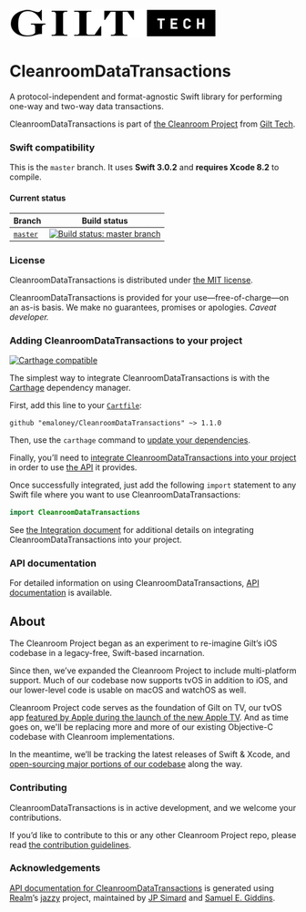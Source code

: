 ![Gilt Tech logo](https://raw.githubusercontent.com/gilt/Cleanroom/master/Assets/gilt-tech-logo.png)

# CleanroomDataTransactions

A protocol-independent and format-agnostic Swift library for performing one-way and two-way data transactions.

CleanroomDataTransactions is part of [the Cleanroom Project](https://github.com/gilt/Cleanroom) from [Gilt Tech](http://tech.gilt.com).


### Swift compatibility

This is the `master` branch. It uses **Swift 3.0.2** and **requires Xcode 8.2** to compile.


#### Current status

Branch|Build status
--------|------------------------
[`master`](https://github.com/emaloney/CleanroomDataTransactions)|[![Build status: master branch](https://travis-ci.org/emaloney/CleanroomDataTransactions.svg?branch=master)](https://travis-ci.org/emaloney/CleanroomDataTransactions)


### License

CleanroomDataTransactions is distributed under [the MIT license](https://github.com/emaloney/CleanroomDataTransactions/blob/master/LICENSE).

CleanroomDataTransactions is provided for your use—free-of-charge—on an as-is basis. We make no guarantees, promises or apologies. *Caveat developer.*


### Adding CleanroomDataTransactions to your project

[![Carthage compatible](https://img.shields.io/badge/Carthage-compatible-4BC51D.svg?style=flat)](https://github.com/Carthage/Carthage)

The simplest way to integrate CleanroomDataTransactions is with the [Carthage](https://github.com/Carthage/Carthage) dependency manager.

First, add this line to your [`Cartfile`](https://github.com/Carthage/Carthage/blob/master/Documentation/Artifacts.md#cartfile):

```
github "emaloney/CleanroomDataTransactions" ~> 1.1.0
```

Then, use the `carthage` command to [update your dependencies](https://github.com/Carthage/Carthage#upgrading-frameworks).

Finally, you’ll need to [integrate CleanroomDataTransactions into your project](https://github.com/emaloney/CleanroomDataTransactions/blob/master/INTEGRATION.md) in order to use [the API](https://rawgit.com/emaloney/CleanroomDataTransactions/master/Documentation/API/index.html) it provides.

Once successfully integrated, just add the following `import` statement to any Swift file where you want to use CleanroomDataTransactions:

```swift
import CleanroomDataTransactions
```

See [the Integration document](https://github.com/emaloney/CleanroomDataTransactions/blob/master/INTEGRATION.md) for additional details on integrating CleanroomDataTransactions into your project.


### API documentation

For detailed information on using CleanroomDataTransactions, [API documentation](https://rawgit.com/emaloney/CleanroomDataTransactions/master/Documentation/API/index.html) is available.


## About

The Cleanroom Project began as an experiment to re-imagine Gilt’s iOS codebase in a legacy-free, Swift-based incarnation.

Since then, we’ve expanded the Cleanroom Project to include multi-platform support. Much of our codebase now supports tvOS in addition to iOS, and our lower-level code is usable on macOS and watchOS as well.

Cleanroom Project code serves as the foundation of Gilt on TV, our tvOS app [featured by Apple during the launch of the new Apple TV](http://www.apple.com/apple-events/september-2015/). And as time goes on, we'll be replacing more and more of our existing Objective-C codebase with Cleanroom implementations.

In the meantime, we’ll be tracking the latest releases of Swift & Xcode, and [open-sourcing major portions of our codebase](https://github.com/gilt/Cleanroom#open-source-by-default) along the way.


### Contributing

CleanroomDataTransactions is in active development, and we welcome your contributions.

If you’d like to contribute to this or any other Cleanroom Project repo, please read [the contribution guidelines](https://github.com/gilt/Cleanroom#contributing-to-the-cleanroom-project).


### Acknowledgements

[API documentation for CleanroomDataTransactions](https://rawgit.com/emaloney/CleanroomDataTransactions/master/Documentation/API/index.html) is generated using [Realm](http://realm.io)’s [jazzy](https://github.com/realm/jazzy/) project, maintained by [JP Simard](https://github.com/jpsim) and [Samuel E. Giddins](https://github.com/segiddins).

